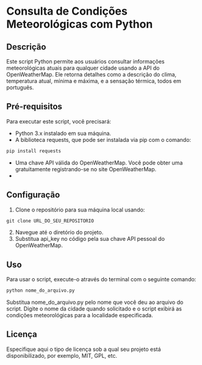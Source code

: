 # Consulta de Condições Meteorológicas com Python

## Descrição
Este script Python permite aos usuários consultar informações meteorológicas atuais para qualquer cidade usando a API do OpenWeatherMap. Ele retorna detalhes como a descrição do clima, temperatura atual, mínima e máxima, e a sensação térmica, todos em português.

## Pré-requisitos
Para executar este script, você precisará:

+ Python 3.x instalado em sua máquina.
+ A biblioteca requests, que pode ser instalada via pip com o comando:
```python
pip install requests
```

+ Uma chave API válida do OpenWeatherMap. Você pode obter uma gratuitamente registrando-se no site OpenWeatherMap.
+ 
## Configuração
1. Clone o repositório para sua máquina local usando:
```python
git clone URL_DO_SEU_REPOSITORIO
```
2. Navegue até o diretório do projeto.
3. Substitua api_key no código pela sua chave API pessoal do OpenWeatherMap.


## Uso
Para usar o script, execute-o através do terminal com o seguinte comando:
```python
python nome_do_arquivo.py
```
Substitua nome_do_arquivo.py pelo nome que você deu ao arquivo do script.
Digite o nome da cidade quando solicitado e o script exibirá as condições meteorológicas para a localidade especificada.

## Licença
Especifique aqui o tipo de licença sob a qual seu projeto está disponibilizado, por exemplo, MIT, GPL, etc.
